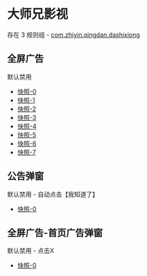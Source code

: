 # 大师兄影视

存在 3 规则组 - [com.zhiyin.qingdan.dashixiong](/src/apps/com.zhiyin.qingdan.dashixiong.ts)

## 全屏广告

默认禁用

- [快照-0](https://i.gkd.li/import/12843281)
- [快照-1](https://i.gkd.li/import/13521143)
- [快照-2](https://i.gkd.li/import/13521140)
- [快照-3](https://i.gkd.li/import/12843282)
- [快照-4](https://i.gkd.li/import/12843345)
- [快照-5](https://i.gkd.li/import/12843333)
- [快照-6](https://i.gkd.li/import/13400656)
- [快照-7](https://i.gkd.li/import/12843323)

## 公告弹窗

默认禁用 - 自动点击【我知道了】

- [快照-0](https://i.gkd.li/import/12843280)

## 全屏广告-首页广告弹窗

默认禁用 - 点击X

- [快照-0](https://i.gkd.li/import/13887500)
